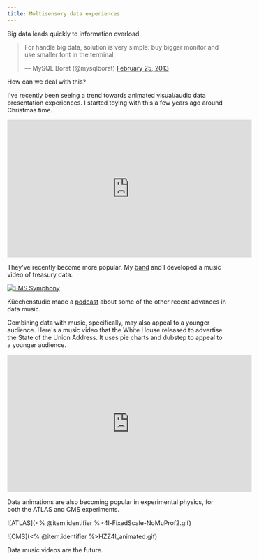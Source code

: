 ```yaml
---
title: Multisensory data experiences
---
```

Big data leads quickly to information overload.

<blockquote class="twitter-tweet"><p>For handle big data, solution is very simple: buy bigger monitor and use smaller font in the terminal.</p>&mdash; MySQL Borat (@mysqlborat) <a href="https://twitter.com/mysqlborat/status/306078371182428161">February 25, 2013</a></blockquote>
<script async src="//platform.twitter.com/widgets.js" charset="utf-8"></script>

How can we deal with this?

I've recently been seeing a trend towards animated visual/audio data presentation
experiences. I started toying with this a few years ago around Christmas time.

<iframe width="560" height="315" src="http://www.youtube.com/embed/rLZDvXPIDa0" frameborder="0" allowfullscreen></iframe>

They've recently become more popular. My [band](http://csvsoundsystem.com)
and I developed a music video of treasury data.

[<img alt="FMS Symphony" src="<% @item.identifier %>fms.png" class="wide" />](http://fms.csvsoundsystem.com)

Küechenstudio made a [podcast](http://www.kuechenstud.io/datenschau/podcast/ds008/)
about some of the other recent advances in data music.

Combining data with music, specifically, may also appeal to a younger audience.
Here's a music video that the White House released to advertise the State of the
Union Address. It uses pie charts and dubstep to appeal to a younger audience.

<iframe width="560" height="315" src="http://www.youtube.com/embed/i85haOoK5os" frameborder="0" allowfullscreen></iframe>

Data animations are also becoming popular in experimental physics, for both the
ATLAS and CMS experiments.

<!-- https://twiki.cern.ch/twiki/pub/AtlasPublic/HiggsPublicResults//4l-FixedScale-NoMuProf2.gif -->
![ATLAS](<% @item.identifier %>4l-FixedScale-NoMuProf2.gif)

<!-- https://twiki.cern.ch/twiki/pub/CMSPublic/Hig13002TWiki/HZZ4l_animated.gif -->
![CMS](<% @item.identifier %>HZZ4l_animated.gif)

Data music videos are the future.
